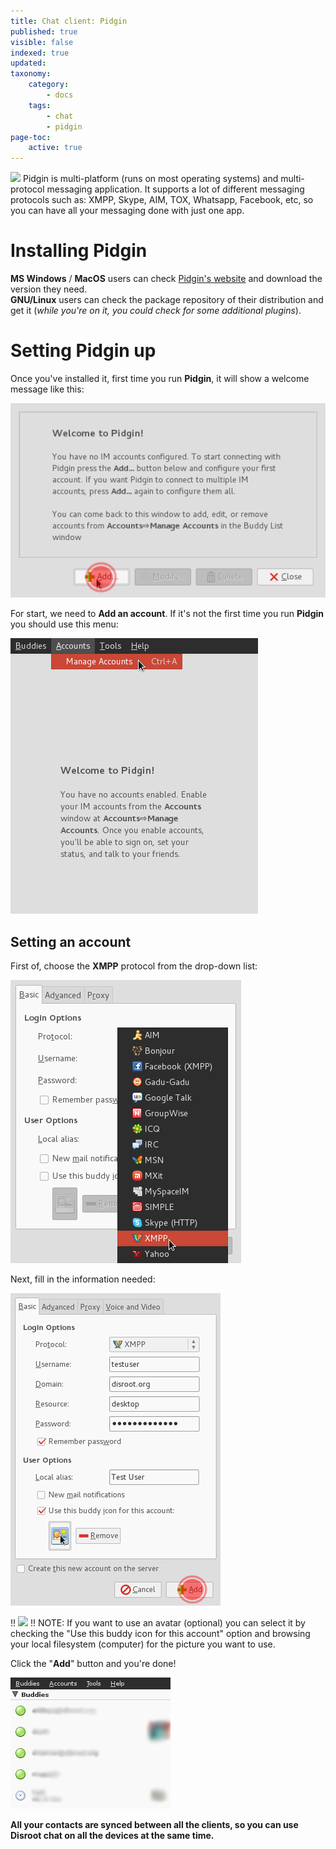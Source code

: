```yaml
---
title: Chat client: Pidgin
published: true
visible: false
indexed: true
updated:
taxonomy:
    category:
        - docs
    tags:
        - chat
        - pidgin
page-toc:
    active: true
---
```


![](/home/icons/pidgin.png)
Pidgin is multi-platform (runs on most operating systems) and multi-protocol messaging application. It supports a lot of different messaging protocols such as: XMPP, Skype, AIM, TOX, Whatsapp, Facebook, etc, so you can have all your messaging done with just one app.


# Installing Pidgin
**MS Windows** / **MacOS** users can check [Pidgin's website](http://pidgin.im/download/) and download the version they need.<br>
**GNU/Linux** users can check the package repository of their distribution and get it (*while you're on it, you could check for some additional plugins*).

# Setting Pidgin up
Once you've installed it, first time you run **Pidgin**, it will show a welcome message like this:

![](en/pidgin1.png)

For start, we need to **Add an account**. If it's not the first time you run **Pidgin** you should use this menu:

![](en/pidgin2.png)

## Setting an account
First of, choose the **XMPP** protocol from the drop-down list:

![](en/pidgin3.png)

Next, fill in the information needed:

![](en/pidgin4.png)


!! ![](/home/icons/note.png)
!! NOTE: If you want to use an avatar (optional) you can select it by checking the "Use this buddy icon for this account" option and browsing your local filesystem (computer) for the picture you want to use.

Click the "**Add**" button and you're done!

![](en/pidgin5.png)

**All your contacts are synced between all the clients, so you can use Disroot chat on all the devices at the same time.**
